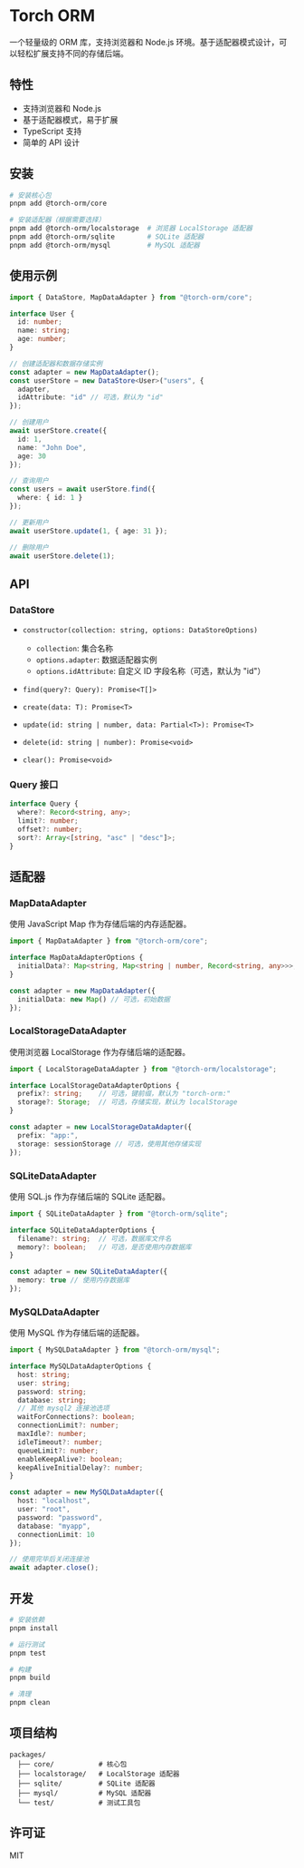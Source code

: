 # Torch ORM

一个轻量级的 ORM 库，支持浏览器和 Node.js 环境。基于适配器模式设计，可以轻松扩展支持不同的存储后端。

## 特性

- 支持浏览器和 Node.js
- 基于适配器模式，易于扩展
- TypeScript 支持
- 简单的 API 设计

## 安装

```bash
# 安装核心包
pnpm add @torch-orm/core

# 安装适配器（根据需要选择）
pnpm add @torch-orm/localstorage  # 浏览器 LocalStorage 适配器
pnpm add @torch-orm/sqlite        # SQLite 适配器
pnpm add @torch-orm/mysql         # MySQL 适配器
```

## 使用示例

```typescript
import { DataStore, MapDataAdapter } from "@torch-orm/core";

interface User {
  id: number;
  name: string;
  age: number;
}

// 创建适配器和数据存储实例
const adapter = new MapDataAdapter();
const userStore = new DataStore<User>("users", {
  adapter,
  idAttribute: "id" // 可选，默认为 "id"
});

// 创建用户
await userStore.create({
  id: 1,
  name: "John Doe",
  age: 30
});

// 查询用户
const users = await userStore.find({
  where: { id: 1 }
});

// 更新用户
await userStore.update(1, { age: 31 });

// 删除用户
await userStore.delete(1);
```

## API

### DataStore

- `constructor(collection: string, options: DataStoreOptions)`
  - `collection`: 集合名称
  - `options.adapter`: 数据适配器实例
  - `options.idAttribute`: 自定义 ID 字段名称（可选，默认为 "id"）

- `find(query?: Query): Promise<T[]>`
- `create(data: T): Promise<T>`
- `update(id: string | number, data: Partial<T>): Promise<T>`
- `delete(id: string | number): Promise<void>`
- `clear(): Promise<void>`

### Query 接口

```typescript
interface Query {
  where?: Record<string, any>;
  limit?: number;
  offset?: number;
  sort?: Array<[string, "asc" | "desc"]>;
}
```

## 适配器

### MapDataAdapter

使用 JavaScript Map 作为存储后端的内存适配器。

```typescript
import { MapDataAdapter } from "@torch-orm/core";

interface MapDataAdapterOptions {
  initialData?: Map<string, Map<string | number, Record<string, any>>>;
}

const adapter = new MapDataAdapter({
  initialData: new Map() // 可选，初始数据
});
```

### LocalStorageDataAdapter

使用浏览器 LocalStorage 作为存储后端的适配器。

```typescript
import { LocalStorageDataAdapter } from "@torch-orm/localstorage";

interface LocalStorageDataAdapterOptions {
  prefix?: string;    // 可选，键前缀，默认为 "torch-orm:"
  storage?: Storage;  // 可选，存储实现，默认为 localStorage
}

const adapter = new LocalStorageDataAdapter({
  prefix: "app:",
  storage: sessionStorage // 可选，使用其他存储实现
});
```

### SQLiteDataAdapter

使用 SQL.js 作为存储后端的 SQLite 适配器。

```typescript
import { SQLiteDataAdapter } from "@torch-orm/sqlite";

interface SQLiteDataAdapterOptions {
  filename?: string;  // 可选，数据库文件名
  memory?: boolean;   // 可选，是否使用内存数据库
}

const adapter = new SQLiteDataAdapter({
  memory: true // 使用内存数据库
});
```

### MySQLDataAdapter

使用 MySQL 作为存储后端的适配器。

```typescript
import { MySQLDataAdapter } from "@torch-orm/mysql";

interface MySQLDataAdapterOptions {
  host: string;
  user: string;
  password: string;
  database: string;
  // 其他 mysql2 连接池选项
  waitForConnections?: boolean;
  connectionLimit?: number;
  maxIdle?: number;
  idleTimeout?: number;
  queueLimit?: number;
  enableKeepAlive?: boolean;
  keepAliveInitialDelay?: number;
}

const adapter = new MySQLDataAdapter({
  host: "localhost",
  user: "root",
  password: "password",
  database: "myapp",
  connectionLimit: 10
});

// 使用完毕后关闭连接池
await adapter.close();
```

## 开发

```bash
# 安装依赖
pnpm install

# 运行测试
pnpm test

# 构建
pnpm build

# 清理
pnpm clean
```

## 项目结构

```
packages/
  ├── core/           # 核心包
  ├── localstorage/   # LocalStorage 适配器
  ├── sqlite/         # SQLite 适配器
  ├── mysql/          # MySQL 适配器
  └── test/           # 测试工具包
```

## 许可证

MIT 